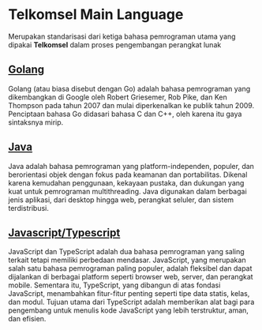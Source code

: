 # Telkomsel Main Language

Merupakan standarisasi dari ketiga bahasa pemrograman utama yang dipakai **Telkomsel** dalam proses pengembangan perangkat lunak

## [Golang](/golang.md)

Golang (atau biasa disebut dengan Go) adalah bahasa pemrograman yang dikembangkan di Google oleh Robert Griesemer, Rob Pike, dan Ken Thompson pada tahun 2007 dan mulai diperkenalkan ke publik tahun 2009. Penciptaan bahasa Go didasari bahasa C dan C++, oleh karena itu gaya sintaksnya mirip.

## [Java](/java.md)

Java adalah bahasa pemrograman yang platform-independen, populer, dan berorientasi objek dengan fokus pada keamanan dan portabilitas. Dikenal karena kemudahan penggunaan, kekayaan pustaka, dan dukungan yang kuat untuk pemrograman multithreading. Java digunakan dalam berbagai jenis aplikasi, dari desktop hingga web, perangkat seluler, dan sistem terdistribusi.

## [Javascript/Typescript](/javascript_or_typescript.md)

JavaScript dan TypeScript adalah dua bahasa pemrograman yang saling terkait tetapi memiliki perbedaan mendasar. JavaScript, yang merupakan salah satu bahasa pemrograman paling populer, adalah fleksibel dan dapat dijalankan di berbagai platform seperti browser web, server, dan perangkat mobile. Sementara itu, TypeScript, yang dibangun di atas fondasi JavaScript, menambahkan fitur-fitur penting seperti tipe data statis, kelas, dan modul. Tujuan utama dari TypeScript adalah memberikan alat bagi para pengembang untuk menulis kode JavaScript yang lebih terstruktur, aman, dan efisien.
